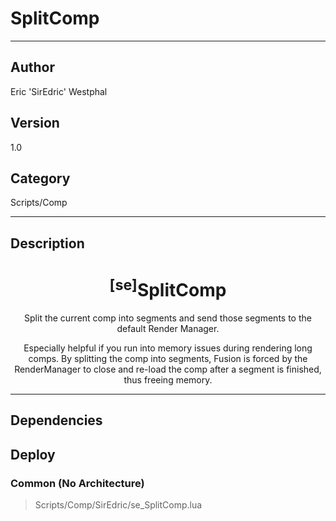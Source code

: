 # SplitComp
___

## Author
Eric 'SirEdric' Westphal

## Version
1.0

## Category
Scripts/Comp

___

## Description
<h1 align="center"><sup>&#91;se&#93;</sup>SplitComp</h1>
	
<p align="center">Split the current comp into segments and send those segments to the default Render Manager.</p>

<p align="center">Especially helpful if you run into memory issues during rendering long comps. By splitting the comp into segments, Fusion is forced by the RenderManager to close and re-load the comp after a segment is finished, thus freeing memory.</p>

___

## Dependencies

## Deploy

### Common (No Architecture)

> Scripts/Comp/SirEdric/se_SplitComp.lua  
